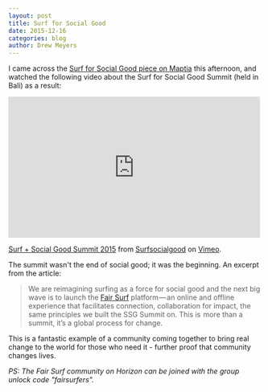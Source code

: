 ```yaml
---
layout: post
title: Surf for Social Good
date: 2015-12-16
categories: blog
author: Drew Meyers
---
```

I came across the [Surf for Social Good piece on Maptia](https://maptia.com/easkey/stories/surf-for-social-good) this afternoon, and watched the following video about the Surf for Social Good Summit (held in Bali) as a result:

<iframe src="https://player.vimeo.com/video/135190985" width="500" height="281" frameborder="0" webkitallowfullscreen mozallowfullscreen allowfullscreen></iframe>
<p><a href="https://vimeo.com/135190985">Surf + Social Good Summit 2015</a> from <a href="https://vimeo.com/surfplussocialgood">Surfsocialgood</a> on <a href="https://vimeo.com">Vimeo</a>.</p>

The summit wasn't the end of social good; it was the beginning. An excerpt from the article:

> We are reimagining surfing as a force for social good and the next big wave is to launch the [Fair Surf](http://www.fair.surf/) platform — an online and offline experience that facilitates connection, collaboration for impact, the same principles we built the SSG Summit on. This is  more than a summit, it’s a global process for change.

This is a fantastic example of a community coming together to bring real change to the world for those who need it - further proof that community changes lives.

<em>PS: The Fair Surf community on Horizon can be joined with the group unlock code "fairsurfers".</em>